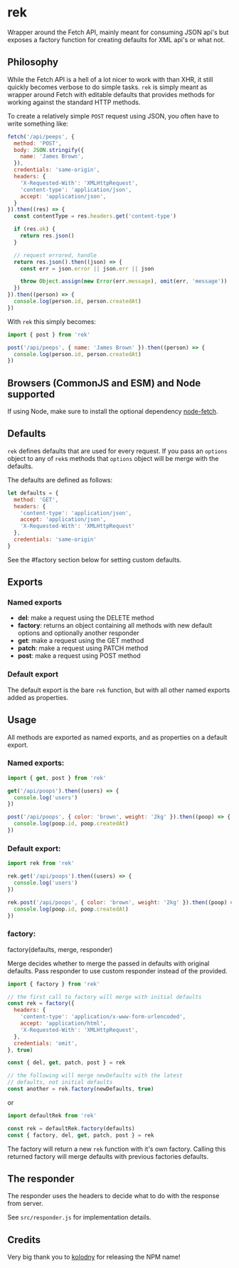 # rek

Wrapper around the Fetch API, mainly meant for consuming JSON api's
but exposes a factory function for creating defaults for XML api's
or what not.

## Philosophy

While the Fetch API is a hell of a lot nicer to work with than XHR,
it still quickly becomes verbose to do simple tasks. `rek` is simply
meant as wrapper around Fetch with editable defaults that provides
methods for working against the standard HTTP methods.

To create a relatively simple `POST` request using JSON, you often
have to write something like:

```js
fetch('/api/peeps', {
  method: 'POST',
  body: JSON.stringify({
    name: 'James Brown',
  }),
  credentials: 'same-origin',
  headers: {
    'X-Requested-With': 'XMLHttpRequest',
    'content-type': 'application/json',
    accept: 'application/json',
  }
}).then((res) => {
  const contentType = res.headers.get('content-type')

  if (res.ok) {
    return res.json()
  }

  // request errored, handle
  return res.json().then((json) => {
    const err = json.error || json.err || json

    throw Object.assign(new Error(err.message), omit(err, 'message'))
  })
}).then((person) => {
  console.log(person.id, person.createdAt)
})
```

With `rek` this simply becomes:

```js
import { post } from 'rek'

post('/api/peeps', { name: 'James Brown' }).then((person) => {
  console.log(person.id, person.createdAt)
})
```

## Browsers (CommonJS and ESM) and Node supported

If using Node, make sure to install the optional dependency
[node-fetch](https://github.com/bitinn/node-fetch).

## Defaults

`rek` defines defaults that are used for every request.
If you pass an `options` object to any of `rek`s methods
that `options` object will be merge with the defaults.

The defaults are defined as follows:

```js
let defaults = {
  method: 'GET',
  headers: {
    'content-type': 'application/json',
    accept: 'application/json',
    'X-Requested-With': 'XMLHttpRequest'
  },
  credentials: 'same-origin'
}
```

See the #factory section below for setting custom defaults.

## Exports

### Named exports

- __del__: make a request using the DELETE method
- __factory__: returns an object containing all methods with new default
  options and optionally another responder
- __get__: make a request using the GET method
- __patch__: make a request using PATCH method
- __post__: make a request using POST method

### Default export

The default export is the bare `rek` function, but with all other named exports added
as properties.

## Usage

All methods are exported as named exports, and as properties
on a default export.

### Named exports:

```js
import { get, post } from 'rek'

get('/api/poops').then((users) => {
  console.log('users')
})

post('/api/poops', { color: 'brown', weight: '2kg' }).then((poop) => {
  console.log(poop.id, poop.createdAt)
})
```

### Default export:

```js
import rek from 'rek'

rek.get('/api/poops').then((users) => {
  console.log('users')
})

rek.post('/api/poops', { color: 'brown', weight: '2kg' }).then((poop) => {
  console.log(poop.id, poop.createdAt)
})
```

### factory:

factory(defaults, merge, responder)

Merge decides whether to merge the passed in defaults with original defaults.
Pass responder to use custom responder instead of the provided.

```js
import { factory } from 'rek'

// the first call to factory will merge with initial defaults
const rek = factory({
  headers: {
    'content-type': 'application/x-www-form-urlencoded',
    accept: 'application/html',
    'X-Requested-With': 'XMLHttpRequest',
  },
  credentials: 'omit',
}, true)

const { del, get, patch, post } = rek

// the following will merge newDefaults with the latest
// defaults, not initial defaults
const another = rek.factory(newDefaults, true)
```

or 

```js
import defaultRek from 'rek'

const rek = defaultRek.factory(defaults)
const { factory, del, get, patch, post } = rek
```

The factory will return a new `rek` function with it's own factory. Calling
this returned factory will merge defaults with previous factories defaults.

## The responder

The responder uses the headers to decide what to do with the response from server.

See `src/responder.js` for implementation details.

## Credits

Very big thank you to [kolodny](https://github.com/kolodny) for releasing the
NPM name!
